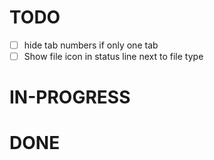 # TODO

- [ ] hide tab numbers if only one tab
- [ ] Show file icon in status line next to file type

# IN-PROGRESS

# DONE
